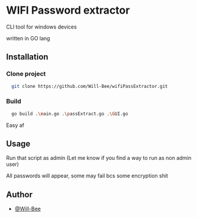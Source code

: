 
# WIFI Password extractor

CLI tool for windows devices

written in GO lang
## Installation

### Clone project

```bash
  git clone https://github.com/Will-Bee/wifiPassExtractor.git
```

### Build

```bash
  go build .\main.go .\passExtract.go .\GUI.go
```

Easy af
## Usage

Run that script as admin (Let me know if you find a way to run as non admin user)

All passwords will appear, some may fail bcs some encryption shit
## Author

- [@Will-Bee](https://github.com/Will-Bee)
